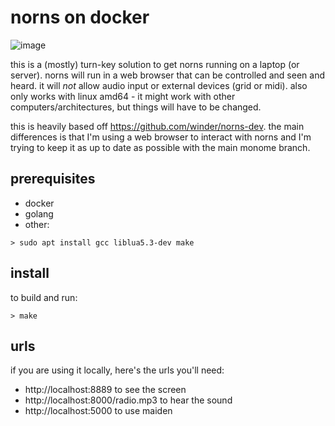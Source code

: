 # norns on docker


![image](https://user-images.githubusercontent.com/6550035/186330678-b7e0d539-0d57-4114-a911-5f9966485b72.png)


this is a (mostly) turn-key solution to get norns running on a laptop (or server). norns will run in a web browser that can be controlled and seen and heard. it will *not* allow audio input or external devices (grid or midi). also only works with linux amd64 - it might work with other computers/architectures, but things will have to be changed.

this is heavily based off https://github.com/winder/norns-dev. the main differences is that I'm using a web browser to interact with norns and I'm trying to keep it as up to date as possible with the main monome branch.

## prerequisites

- docker
- golang
- other:

```
> sudo apt install gcc liblua5.3-dev make
```

## install

to build and run:

```
> make
```

## urls

if you are using it locally, here's the urls you'll need:

- http://localhost:8889 to see the screen
- http://localhost:8000/radio.mp3 to hear the sound
- http://localhost:5000 to use maiden